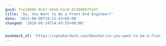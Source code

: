 ```yaml
---
guid: 7ce2d666-0cb7-42e6-b1c8-8c2668b7fe2f
title: 'So, You Want to Be a Front-End Engineer?'
date: '2013-09-08T19:23:32+00:00'
changed: '2019-09-24T14:43:55+00:00'


bookmark_of: 'https://speakerdeck.com/dmosher/so-you-want-to-be-a-front-end-engineer'
---
```




